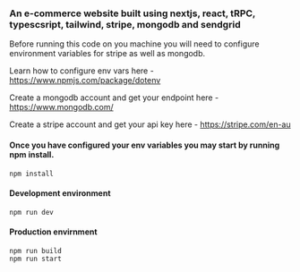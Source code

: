
### An e-commerce website built using nextjs, react, tRPC, typescsript, tailwind, stripe, mongodb and sendgrid

Before running this code on you machine you will need to configure environment variables for stripe as well as mongodb.

Learn how to configure env vars here - https://www.npmjs.com/package/dotenv

Create a mongodb account and get your endpoint here - https://www.mongodb.com/

Create a stripe account and get your api key here - https://stripe.com/en-au

#### Once you have configured your env variables you may start by running npm install.

    npm install

#### Development environment

    npm run dev
    
    
#### Production envirnment

    npm run build
    npm run start
